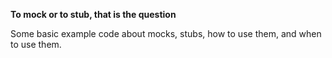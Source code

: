 **To mock or to stub, that is the question**

Some basic example code about mocks, stubs, how to use them, and when to use them.